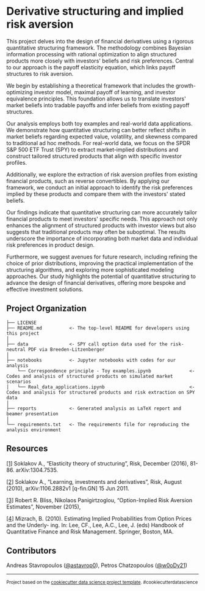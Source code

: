 Derivative structuring and implied risk aversion
==============================

This project delves into the design of financial derivatives using a rigorous quantitative structuring framework. The methodology combines Bayesian information processing with rational optimization to align structured products more closely with investors' beliefs and risk preferences. Central to our approach is the payoff elasticity equation, which links payoff structures to risk aversion.

We begin by establishing a theoretical framework that includes the growth-optimizing investor model, maximal payoff of learning, and investor equivalence principles. This foundation allows us to translate investors' market beliefs into tradable payoffs and infer beliefs from existing payoff structures.

Our analysis employs both toy examples and real-world data applications. We demonstrate how quantitative structuring can better reflect shifts in market beliefs regarding expected value, volatility, and skewness compared to traditional ad hoc methods. For real-world data, we focus on the SPDR S&P 500 ETF Trust (SPY) to extract market-implied distributions and construct tailored structured products that align with specific investor profiles.

Additionally, we explore the extraction of risk aversion profiles from existing financial products, such as reverse convertibles. By applying our framework, we conduct an initial approach to identify the risk preferences implied by these products and compare them with the investors' stated beliefs.

Our findings indicate that quantitative structuring can more accurately tailor financial products to meet investors' specific needs. This approach not only enhances the alignment of structured products with investor views but also suggests that traditional products may often be suboptimal. The results underscore the importance of incorporating both market data and individual risk preferences in product design.

Furthermore, we suggest avenues for future research, including refining the choice of prior distributions, improving the practical implementation of the structuring algorithms, and exploring more sophisticated modeling approaches. Our study highlights the potential of quantitative structuring to advance the design of financial derivatives, offering more bespoke and effective investment solutions.



Project Organization
------------

    ├── LICENSE
    ├── README.md          <- The top-level README for developers using this project
    │
    ├── data               <- SPY call option data used for the risk-neutral PDF via Breeden-Litzenberger
    │
    ├── notebooks          <- Jupyter notebooks with codes for our analysis
        └── Correspondence principle - Toy examples.ipynb              <- Codes and analysis of structured products on simulated market scenarios 
    │   └── Real_data_applications.ipynb                               <- Codes and analysis for structured products and risk extraction on SPY data
    │
    ├── reports            <- Generated analysis as LaTeX report and beamer presentation
    │
    └── requirements.txt   <- The requirements file for reproducing the analysis environment


Resources
------------

[[1]](https://doi.org/10.48550/arXiv.1304.7535) Soklakov A., “Elasticity theory of structuring”, Risk, December (2016), 81-86. arXiv:1304.7535.

[[2]](https://doi.org/10.48550/arXiv.1106.2882) Soklakov A., “Learning, investments and derivatives”, Risk, August (2010), arXiv:1106.2882v1 [q-fin.GN] 15 Jun 2011.

[[3]](https://doi.org/10.1111/j.1540-6261.2004.00637.x) Robert R. Bliss, Nikolaos Panigirtzoglou, “Option-Implied Risk Aversion Estimates”, November (2015), 

[[4]](https://econweb.rutgers.edu/mizrach/pubs/%5B42%5D-2010_Handbook.pdf) Mizrach, B. (2010). Estimating Implied Probabilities from Option Prices and the Underly- ing. In: Lee, CF., Lee, A.C., Lee, J. (eds) Handbook of Quantitative Finance and Risk Management. Springer, Boston, MA.


Contributors
------------

Andreas Stavropoulos ([@astavrop0](https://github.com/astavrop0)), Petros Chatzopoulos ([@w0oDy21](https://github.com/w0oDy21))

--------

<p><small>Project based on the <a target="_blank" href="https://drivendata.github.io/cookiecutter-data-science/">cookiecutter data science project template</a>. #cookiecutterdatascience</small></p>

